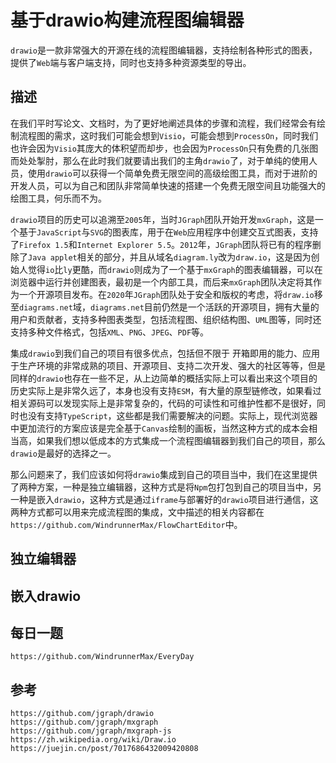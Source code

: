 # 基于drawio构建流程图编辑器
`drawio`是一款非常强大的开源在线的流程图编辑器，支持绘制各种形式的图表，提供了`Web`端与客户端支持，同时也支持多种资源类型的导出。

## 描述
在我们平时写论文、文档时，为了更好地阐述具体的步骤和流程，我们经常会有绘制流程图的需求，这时我们可能会想到`Visio`，可能会想到`ProcessOn`，同时我们也许会因为`Visio`其庞大的体积望而却步，也会因为`ProcessOn`只有免费的几张图而处处掣肘，那么在此时我们就要请出我们的主角`drawio`了，对于单纯的使用人员，使用`drawio`可以获得一个简单免费无限空间的高级绘图工具，而对于进阶的开发人员，可以为自己和团队非常简单快速的搭建一个免费无限空间且功能强大的绘图工具，何乐而不为。

`drawio`项目的历史可以追溯至`2005`年，当时`JGraph`团队开始开发`mxGraph`，这是一个基于`JavaScript`与`SVG`的图表库，用于在`Web`应用程序中创建交互式图表，支持了`Firefox 1.5`和`Internet Explorer 5.5`。`2012`年，`JGraph`团队将已有的程序删除了`Java applet`相关的部分，并且从域名`diagram.ly`改为`draw.io`，这是因为创始人觉得`io`比`ly`更酷，而`drawio`则成为了一个基于`mxGraph`的图表编辑器，可以在浏览器中运行并创建图表，最初是一个内部工具，而后来`mxGraph`团队决定将其作为一个开源项目发布。在`2020`年`JGraph`团队处于安全和版权的考虑，将`draw.io`移至`diagrams.net`域，`diagrams.net`目前仍然是一个活跃的开源项目，拥有大量的用户和贡献者，支持多种图表类型，包括流程图、组织结构图、`UML`图等，同时还支持多种文件格式，包括`XML`、`PNG`、`JPEG`、`PDF`等。

集成`drawio`到我们自己的项目有很多优点，包括但不限于 开箱即用的能力、应用于生产环境的非常成熟的项目、开源项目、支持二次开发、强大的社区等等，但是同样的`drawio`也存在一些不足，从上边简单的概括实际上可以看出来这个项目的历史实际上是非常久远了，本身也没有支持`ESM`，有大量的原型链修改，如果看过相关源码可以发现实际上是非常复杂的，代码的可读性和可维护性都不是很好，同时也没有支持`TypeScript`，这些都是我们需要解决的问题。实际上，现代浏览器中更加流行的方案应该是完全基于`Canvas`绘制的画板，当然这种方式的成本会相当高，如果我们想以低成本的方式集成一个流程图编辑器到我们自己的项目，那么`drawio`是最好的选择之一。

那么问题来了，我们应该如何将`drawio`集成到自己的项目当中，我们在这里提供了两种方案，一种是独立编辑器，这种方式是将`Npm`包打包到自己的项目当中，另一种是嵌入`drawio`，这种方式是通过`iframe`与部署好的`drawio`项目进行通信，这两种方式都可以用来完成流程图的集成，文中描述的相关内容都在`https://github.com/WindrunnerMax/FlowChartEditor`中。

## 独立编辑器

## 嵌入drawio

## 每日一题

```
https://github.com/WindrunnerMax/EveryDay
```

## 参考

```
https://github.com/jgraph/drawio
https://github.com/jgraph/mxgraph
https://github.com/jgraph/mxgraph-js
https://zh.wikipedia.org/wiki/Draw.io
https://juejin.cn/post/7017686432009420808
```
